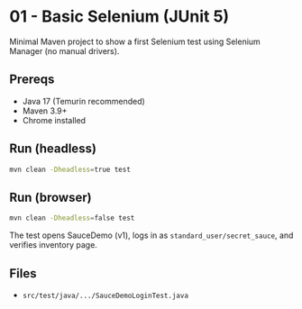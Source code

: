 # 01 - Basic Selenium (JUnit 5)

Minimal Maven project to show a first Selenium test using Selenium Manager (no manual drivers).

## Prereqs
- Java 17 (Temurin recommended)
- Maven 3.9+
- Chrome installed

## Run (headless)
```bash
mvn clean -Dheadless=true test
```

## Run (browser)
```bash
mvn clean -Dheadless=false test
```

The test opens SauceDemo (v1), logs in as `standard_user/secret_sauce`, and verifies inventory page.

## Files
- `src/test/java/.../SauceDemoLoginTest.java`
